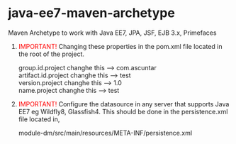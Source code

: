 java-ee7-maven-archetype
========================

Maven Archetype to work with Java EE7, JPA, JSF, EJB 3.x, Primefaces

1. <span style="color:red;">IMPORTANT! </span> Changing these properties in the pom.xml file located in the root of the project.

   group.id.project       changhe this -->  com.ascuntar <br>
   artifact.id.project    changhe this -->  test <br>
   version.project        changhe this -->  1.0  <br>
   name.project           changhe this -->  test <br>
   
2. <span style="color:red;">IMPORTANT! </span> Configure the datasource in any server that supports Java EE7 eg Wildfly8, Glassfish4. 
   This should be done in the persistence.xml file located in,

   module-dm/src/main/resources/META-INF/persistence.xml
   
